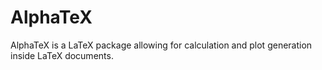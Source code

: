 AlphaTeX
========

AlphaTeX is a LaTeX package allowing for calculation and plot generation inside LaTeX documents. 